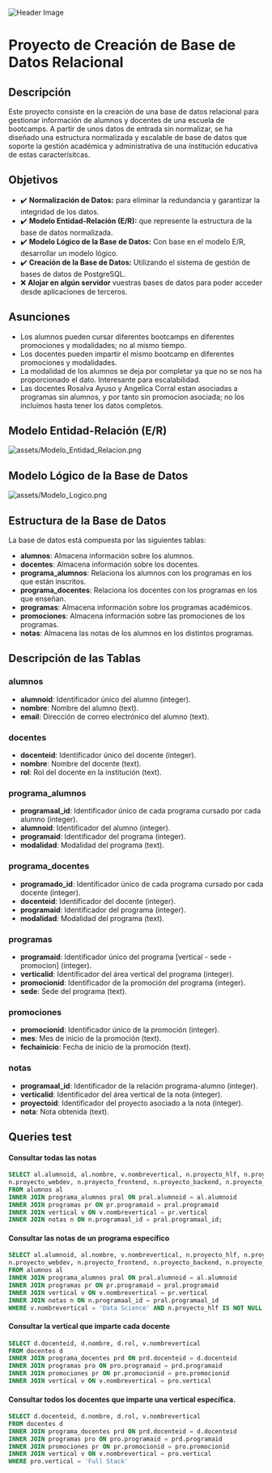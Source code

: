 ![Header Image](assets/header.jpg)
# Proyecto de Creación de Base de Datos Relacional

## Descripción

Este proyecto consiste en la creación de una base de datos relacional para gestionar información de alumnos y docentes de una escuela de bootcamps. A partir de unos datos de entrada sin normalizar, se ha diseñado una estructura normalizada y escalable de base de datos que soporte la gestión académica y administrativa de una institución educativa de estas caracterísitcas.

## Objetivos

- ✔️ **Normalización de Datos:** para eliminar la redundancia y garantizar la integridad de los datos.
- ✔️ **Modelo Entidad-Relación (E/R):** que represente la estructura de la base de datos normalizada.
- ✔️ **Modelo Lógico de la Base de Datos:** Con base en el modelo E/R, desarrollar un modelo lógico.
- ✔️ **Creación de la Base de Datos:** Utilizando el sistema de gestión de bases de datos de PostgreSQL.
- ❌ **Alojar en algún servidor** vuestras bases de datos para poder acceder desde aplicaciones de terceros.

## Asunciones

- Los alumnos pueden cursar diferentes bootcamps en diferentes promociones y modalidades; no al mismo tiempo.
- Los docentes pueden impartir el mismo bootcamp en diferentes promociones y modalidades.
- La modalidad de los alumnos se deja por completar ya que no se nos ha proporcionado el dato. Interesante para escalabilidad.
- Las docentes Rosalva Ayuso y Angelica Corral estan asociadas a programas sin alumnos, y por tanto sin promocion asociada; no los incluimos hasta tener los datos completos.

## Modelo Entidad-Relación (E/R)

![assets/Modelo_Entidad_Relacion.png](assets/Modelo_Entidad_Relacion.png)

## Modelo Lógico de la Base de Datos

![assets/Modelo_Logico.png](assets/Modelo_Logico.png)

## Estructura de la Base de Datos

La base de datos está compuesta por las siguientes tablas:

- **alumnos**: Almacena información sobre los alumnos.
- **docentes**: Almacena información sobre los docentes.
- **programa_alumnos**: Relaciona los alumnos con los programas en los que están inscritos.
- **programa_docentes**: Relaciona los docentes con los programas en los que enseñan.
- **programas**: Almacena información sobre los programas académicos.
- **promociones**: Almacena información sobre las promociones de los programas.
- **notas**: Almacena las notas de los alumnos en los distintos programas.

## Descripción de las Tablas

### alumnos

- **alumnoid**: Identificador único del alumno (integer).
- **nombre**: Nombre del alumno (text).
- **email**: Dirección de correo electrónico del alumno (text).

### docentes

- **docenteid**: Identificador único del docente (integer).
- **nombre**: Nombre del docente (text).
- **rol**: Rol del docente en la institución (text).

### programa_alumnos

- **programaal_id**: Identificador único de cada programa cursado por cada alumno (integer).
- **alumnoid**: Identificador del alumno (integer).
- **programaid**: Identificador del programa (integer).
- **modalidad**: Modalidad del programa (text).

### programa_docentes

- **programado_id**: Identificador único de cada programa cursado por cada docente (integer).
- **docenteid**: Identificador del docente (integer).
- **programaid**: Identificador del programa (integer).
- **modalidad**: Modalidad del programa (text).

### programas

- **programaid**: Identificador único del programa [vertical - sede - promocion] (integer).
- **verticalid**: Identificador del área vertical del programa (integer).
- **promocionid**: Identificador de la promoción del programa (integer).
- **sede**: Sede del programa (text).

### promociones

- **promocionid**: Identificador único de la promoción (integer).
- **mes**: Mes de inicio de la promoción (text).
- **fechainicio**: Fecha de inicio de la promoción (text).

### notas

- **programaal_id**: Identificador de la relación programa-alumno (integer).
- **verticalid**: Identificador del área vertical de la nota (integer).
- **proyectoid**: Identificador del proyecto asociado a la nota (integer).
- **nota**: Nota obtenida (text).

## Queries test
#### Consultar todas las notas
```sql
SELECT al.alumnoid, al.nombre, v.nombrevertical, n.proyecto_hlf, n.proyecto_eda, n.proyecto_bbdd, n.proyecto_deployment,
n.proyecto_webdev, n.proyecto_frontend, n.proyecto_backend, n.proyecto_react, n.proyecto_fullstack
FROM alumnos al
INNER JOIN programa_alumnos pral ON pral.alumnoid = al.alumnoid
INNER JOIN programas pr ON pr.programaid = pral.programaid
INNER JOIN vertical v ON v.nombrevertical = pr.vertical
INNER JOIN notas n ON n.programaal_id = pral.programaal_id;
```

#### Consultar las notas de un programa específico
```sql
SELECT al.alumnoid, al.nombre, v.nombrevertical, n.proyecto_hlf, n.proyecto_eda, n.proyecto_bbdd, n.proyecto_deployment,
n.proyecto_webdev, n.proyecto_frontend, n.proyecto_backend, n.proyecto_react, n.proyecto_fullstack
FROM alumnos al
INNER JOIN programa_alumnos pral ON pral.alumnoid = al.alumnoid
INNER JOIN programas pr ON pr.programaid = pral.programaid
INNER JOIN vertical v ON v.nombrevertical = pr.vertical
INNER JOIN notas n ON n.programaal_id = pral.programaal_id
WHERE v.nombrevertical = 'Data Science' AND n.proyecto_hlf IS NOT NULL
```

#### Consultar la vertical que imparte cada docente
```sql
SELECT d.docenteid, d.nombre, d.rol, v.nombrevertical
FROM docentes d
INNER JOIN programa_docentes prd ON prd.docenteid = d.docenteid
INNER JOIN programas pro ON pro.programaid = prd.programaid
INNER JOIN promociones pr ON pr.promocionid = pro.promocionid
INNER JOIN vertical v ON v.nombrevertical = pro.vertical
```

#### Consultar todos los docentes que imparte una vertical específica.
```sql
SELECT d.docenteid, d.nombre, d.rol, v.nombrevertical
FROM docentes d
INNER JOIN programa_docentes prd ON prd.docenteid = d.docenteid
INNER JOIN programas pro ON pro.programaid = prd.programaid
INNER JOIN promociones pr ON pr.promocionid = pro.promocionid
INNER JOIN vertical v ON v.nombrevertical = pro.vertical
WHERE pro.vertical = 'Full Stack'
```
